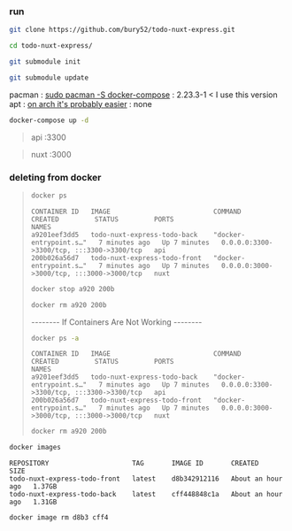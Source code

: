 ### run 

```bash
git clone https://github.com/bury52/todo-nuxt-express.git
```
```bash
cd todo-nuxt-express/
```
```bash
git submodule init
```
```bash
git submodule update
```
pacman : [sudo pacman -S docker-compose](https://archlinux.org/packages/extra/x86_64/docker-compose/) : 2.23.3-1 < I use this version
<br/>
apt : [on arch it's probably easier](https://www.digitalocean.com/community/tutorials/how-to-install-and-use-docker-compose-on-ubuntu-20-04) : none 

```bash
docker-compose up -d
```

>api :3300

>nuxt :3000

### deleting from docker
 
> ```bash
> docker ps
> ```
> ```text
> CONTAINER ID   IMAGE                          COMMAND                  CREATED         STATUS         PORTS                                       NAMES
> a9201eef3dd5   todo-nuxt-express-todo-back    "docker-entrypoint.s…"   7 minutes ago   Up 7 minutes   0.0.0.0:3300->3300/tcp, :::3300->3300/tcp   api
> 200b026a56d7   todo-nuxt-express-todo-front   "docker-entrypoint.s…"   7 minutes ago   Up 7 minutes   0.0.0.0:3000->3000/tcp, :::3000->3000/tcp   nuxt
> ```
> ```bash
> docker stop a920 200b
> ```
> ```bash
> docker rm a920 200b
> ```
> -------- If Containers Are Not Working -------- 
> ```bash
> docker ps -a
> ```
> ```text
> CONTAINER ID   IMAGE                          COMMAND                  CREATED         STATUS         PORTS                                       NAMES
> a9201eef3dd5   todo-nuxt-express-todo-back    "docker-entrypoint.s…"   7 minutes ago   Up 7 minutes   0.0.0.0:3300->3300/tcp, :::3300->3300/tcp   api
> 200b026a56d7   todo-nuxt-express-todo-front   "docker-entrypoint.s…"   7 minutes ago   Up 7 minutes   0.0.0.0:3000->3000/tcp, :::3000->3000/tcp   nuxt
> ```
> ```bash
> docker rm a920 200b
> ```
```bash
docker images
```
```text
REPOSITORY                     TAG       IMAGE ID       CREATED             SIZE
todo-nuxt-express-todo-front   latest    d8b342912116   About an hour ago   1.37GB
todo-nuxt-express-todo-back    latest    cff448848c1a   About an hour ago   1.31GB
```
```bash
docker image rm d8b3 cff4
```
